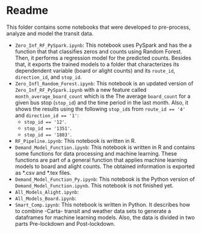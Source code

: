# Readme

This folder contains some notebooks that were developed to pre-process, analyze and model the transit data.

* `Zero_Inf_RF_PySpark.ipynb`: This notebook uses PySpark and has the a function that that classifies zeros and counts using Random Forest. Then, it performs a regression model for the predicted counts. Besides that, it exports the trained models to a folder that characterizes its dependendent variable (board or alight counts) and its `route_id`, `direction_id`, and `stop_id`.
* `Zero_Infl_Random_Forest.ipynb`: This notebook is an updated version of `Zero_Inf_RF_PySpark.ipynb` with a new feature called `month_average_board_count` which is the The average `board_count` for a given bus stop (`stop_id`) and the time period in the last month. Also, it shows the results using the following `stop_id`s from `route_id == '4'` and `direction_id == '1'`:
  - `stop_id == '12'`.
  - `stop_id == '1351'`.
  - `stop_id == '1883'`. 
* `RF_Pipeline.ipynb`: This notebook is written in R.
* `Demand_Model_Function.ipynb`: This notebook is written in R and contains some functions for data processing and machine learning. These functions are part of a general function that applies machine learning models to board and alight counts. The obtained information is exported as *.csv and *.tex files.
* `Demand_Model_Function_Py.ipynb`: This notebook is the Python version of `Demand_Model_Function.ipynb`. This notebook is not finished yet.
*  `All_Models_Alight.ipynb`:
*  `All_Models_Board.ipynb`:
*  `Smart_Comp.ipynb`: This notebook is written in Python. It describes how to combine -Carta- transit and weather data sets to generate a dataframes for machine learning models. Also, the data is divided in two parts Pre-lockdown and Post-lockdown.
